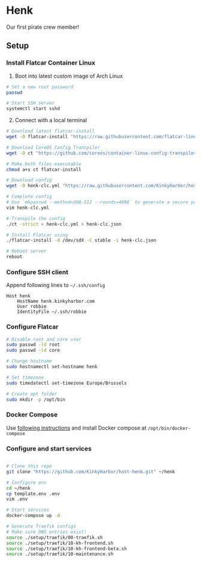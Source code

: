 # Henk
Our first pirate crew member!

## Setup
### Install Flatcar Container Linux
1. Boot into latest custom image of Arch Linux
```bash
# Set a new root password
passwd

# Start SSH server
systemctl start sshd
```

2. Connect with a local terminal
```bash
# Download latest flatcar-install
wget -O flatcar-install "https://raw.githubusercontent.com/flatcar-linux/init/flatcar-master/bin/flatcar-install"

# Download CoreOS Config Transpiler
wget -O ct "https://github.com/coreos/container-linux-config-transpiler/releases/download/v0.9.0/ct-v0.9.0-x86_64-unknown-linux-gnu"

# Make both files executable
chmod a+x ct flatcar-install

# Download config
wget -O henk-clc.yml "https://raw.githubusercontent.com/KinkyHarbor/host-henk/master/henk-clc.yml"

# Complete config
# Use `mkpasswd --method=SHA-512 --rounds=4096` to generate a secure password hash
vim henk-clc.yml

# Transpile the config
./ct -strict < henk-clc.yml > henk-clc.json

# Install Flatcar using
./flatcar-install -d /dev/sdX -C stable -i henk-clc.json

# Reboot server
reboot

```

### Configure SSH client
Append following lines to `~/.ssh/config`
```
Host henk
    HostName henk.kinkyharbor.com
    User robbie
    IdentityFile ~/.ssh/robbie
```

### Configure Flatcar
```bash
# Disable root and core user
sudo passwd -ld root
sudo passwd -ld core

# Change hostname
sudo hostnamectl set-hostname henk

# Set timezone
sudo timedatectl set-timezone Europe/Brussels

# Create opt folder
sudo mkdir -p /opt/bin
```

### Docker Compose
Use [following instructions](https://docs.docker.com/compose/install/#install-compose) and install Docker compose at `/opt/bin/docker-compose`

### Configure and start services
```bash

# Clone this repo
git clone "https://github.com/KinkyHarbor/host-henk.git" ~/henk

# Configure env
cd ~/henk
cp template.env .env
vim .env

# Start services
docker-compose up -d

# Generate Traefik configs
# Make sure DNS entries exist!
source ./setup/traefik/00-traefik.sh
source ./setup/traefik/10-kh-frontend.sh
source ./setup/traefik/10-kh-frontend-beta.sh
source ./setup/traefik/10-maintenance.sh
```

